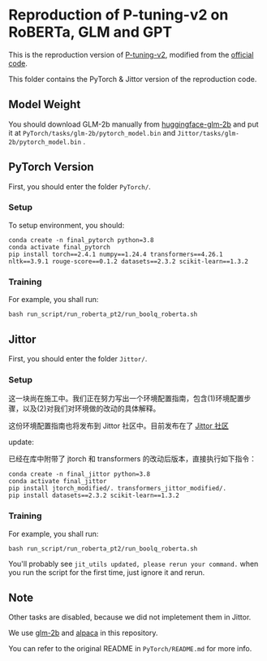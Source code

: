 # Reproduction of P-tuning-v2 on RoBERTa, GLM and GPT

This is the reproduction version of [P-tuning-v2](https://arxiv.org/abs/2110.07602), modified from the [official code](https://github.com/THUDM/P-tuning-v2). 

This folder contains the PyTorch & Jittor version of the reproduction code. 

## Model Weight

You should download GLM-2b manually from [huggingface-glm-2b](https://huggingface.co/THUDM/glm-2b/resolve/main/pytorch_model.bin) and put it at `PyTorch/tasks/glm-2b/pytorch_model.bin` and `Jittor/tasks/glm-2b/pytorch_model.bin` . 

## PyTorch Version

First, you should enter the folder `PyTorch/`. 

### Setup

To setup environment, you should: 

```shell
conda create -n final_pytorch python=3.8
conda activate final_pytorch
pip install torch==2.4.1 numpy==1.24.4 transformers==4.26.1 nltk==3.9.1 rouge-score==0.1.2 datasets==2.3.2 scikit-learn==1.3.2
```

### Training

For example, you shall run: 

```shell
bash run_script/run_roberta_pt2/run_boolq_roberta.sh
```

## Jittor

First, you should enter the folder `Jittor/`. 

### Setup

这一块尚在施工中。我们正在努力写出一个环境配置指南，包含(1)环境配置步骤，以及(2)对我们对环境做的改动的具体解释。

这份环境配置指南也将发布到 Jittor 社区中。目前发布在了 [Jittor 社区](https://discuss.jittor.org/t/topic/905) 

update:

已经在库中附带了 jtorch 和 transformers 的改动后版本，直接执行如下指令：

```shell
conda create -n final_jittor python=3.8
conda activate final_jittor
pip install jtorch_modified/. transformers_jittor_modified/.
pip install datasets==2.3.2 scikit-learn==1.3.2
```

### Training

For example, you shall run:

```shell
bash run_script/run_roberta_pt2/run_boolq_roberta.sh
```

You'll probably see `jit_utils updated, please rerun your command.` when you run the script for the first time, just ignore it and rerun. 

## Note

Other tasks are disabled, because we did not impletement them in Jittor. 

We use [glm-2b](https://github.com/THUDM/GLM) and [alpaca](https://github.com/tatsu-lab/stanford_alpaca) in this repository. 

You can refer to the original README in `PyTorch/README.md` for more info. 